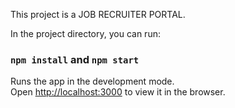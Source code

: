 This project is a JOB RECRUITER PORTAL.


In the project directory, you can run:

### `npm install` and `npm start`

Runs the app in the development mode.<br />
Open [http://localhost:3000](http://localhost:3000) to view it in the browser.

